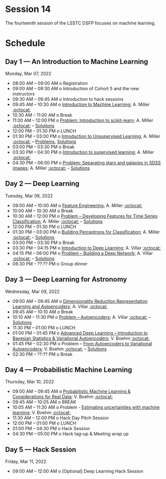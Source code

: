 # Session 14

The fourteenth session of the LSSTC DSFP focuses on machine learning.

# Schedule


## Day 1 — An Introduction to Machine Learning

Monday, Mar 07, 2022

 * 08:00 AM – 09:00 AM  o  Registration
 * 09:00 AM – 09:30 AM  o  Introduction of Cohort 5 and the new instructors
 * 09:30 AM – 09:45 AM  o  Introduction to hack sessions
 * 09:45 AM – 10:30 AM  o  [Introduction to Machine Learning](Day1/IntroductionToMachineLearning.ipynb); A. Miller [:octocat:](https://github.com/adamamiller)
 * 10:30 AM – 11:00 AM  o  Break
 * 11:00 AM – 12:00 PM  o  [Problem: Introduction to scikit-learn](Day1/IntroToScikitLearn.ipynb); A. Miller [:octocat:](https://github.com/adamamiller) – [Solutions](Day1/IntroToScikitLearnSolutions.ipynb)
 * 12:00 PM – 01:30 PM  o  LUNCH
 * 01:30 PM – 03:00 PM  o  [Introduction to Unsupervised Learning](Day1/IntroductionToUnsupervisedLearning.ipynb); A. Miller [:octocat:](https://github.com/adamamiller) – [Problems](Day1/Clustering.ipynb), [Solutions](Day1/ClusteringSolutions.ipynb)
 * 03:00 PM – 03:30 PM  o  Break
 * 03:30 PM – 04:30 PM  o [Introduction to supervised learning](Day1/IntroductionToSupervisedMachineLearning.ipynb); A. Miller [:octocat:](https://github.com/adamamiller)
 * 04:30 PM – 06:00 PM  o  [Problem: Separating stars and galaxies in SDSS images](Day1/SeparatingStarsAndGalaxies.ipynb); A. Miller [:octocat:](https://github.com/adamamiller) – [Solutions](Day1/SeparatingStarsAndGalaxiesSolutions.ipynb)

## Day 2 — Deep Learning

Tuesday, Mar 08, 2022

 * 09:00 AM – 10:00 AM  o [Feature Engineering](Day2/FeatureEngineering.ipynb); A. Miller [:octocat:](https://github.com/adamamiller)
 * 10:00 AM – 10:30 AM  o  Break
 * 10:30 AM – 12:00 PM  o  [Problem – Developing Features for Time Series Classification](Day2/FeatureEngineering.ipynb); A. Miller [:octocat:](https://github.com/adamamiller) – [Solutions](Day2/FeatureEngineeringSolutions.ipynb)
 * 12:00 PM – 01:30 PM  o  LUNCH
 * 01:30 PM – 03:00 PM  o  [Building Perceptrons for Classification](Day2/BuildingPerceptronsForClassification.ipynb); A. Miller [:octocat:](https://github.com/adamamiller) – [Solutions](BuildingPerceptronsForClassificationSolutions.ipynb)
 * 03:00 PM – 03:30 PM  o  Break
 * 03:30 PM – 04:15 PM  o  [Introduction to Deep Learning](Day2/IntroductionToDeepLearning.pdf); A. Villar [:octocat:](https://github.com/villrv)
 * 04:15 PM – 06:00 PM  o  [Problem – Building a Deep Network](Day2/DeeplearningBlank.ipynb); A. Villar [:octocat:](https://github.com/villrv) – [Solutions](Day2/DeeplearningSolutions.ipynb)
 * 06:30 PM – ??:?? PM  o  Group dinner


## Day 3 — Deep Learning for Astronomy

Wednesday, Mar 09, 2022

 * 09:00 AM – 09:45 AM  o  [Dimensionality Reduction Representation Learning and Autoencoders](Day3/DimensionalityReductionRepresentationLearningAndAutoencoders.pdf); A. Villar [:octocat:](https://github.com/villrv)
 * 09:45 AM – 10:10 AM  o  Break
 * 10:10 AM – 11:30 PM  o  [Problem – Autoencoders](Day3/AutoencodersBlank.ipynb); A. Villar [:octocat:](https://github.com/villrv) – [Solutions](Day3/AutoencodersSolutions.ipynb)
 * 11:30 PM – 01:00 PM  o  LUNCH
 * 01:00 PM – 01:45 PM  o  [Advanced Deep Learning – Introduction to Bayesian Statistics & Variational Autoencoders](Day3/VariationalAutoencodersLectureNotes.pdf); V. Boehm [:octocat:](https://github.com/VMBoehm)
 * 01:45 PM – 02:30 PM  o  Problem – [From Autoencoders to Variational Autoencoders](Day3/IntroductionToVariationalAutoencoders.ipynb); V. Boehm [:octocat:](https://github.com/VMBoehm) – [Solutions](Day3/IntroductionToVariationalAutoencoders_solutions.ipynb)
 * 02:30 PM – ??:?? PM  o  Break
 
## Day 4 — Probabilistic Machine Learning

Thursday, Mar 10, 2022

 * 09:00 AM – 09:45 AM  o  [Probabilistic Machine Learning & Considerations for Real Data](Day4/ProbabilisticMachineLearning.pdf); V. Boehm [:octocat:](https://github.com/VMBoehm)
 * 09:45 AM – 10:05 AM  o  BREAK
 * 10:05 AM – 11:30 AM  o  Problem - [Estimating uncertainties with machine learning](Day4/ImprovingVAEs_and_VAEs_on_imperfect_data.ipynb); V. Boehm [:octocat:](https://github.com/VMBoehm)
 * 11:30 AM – 12:00 PM  o  Hack Day Pitch Session
 * 12:00 PM – 01:00 PM  o  LUNCH
 * 01:00 PM – 04:30 PM  o  Hack Session
 * 04:30 PM – 05:00 PM  o  Hack tag–up & Meeting wrap up
 
## Day 5 — Hack Session

Friday, Mar 11, 2022

 * 09:00 AM – 12:00 AM  o  [Optional] Deep Learning Hack Session
